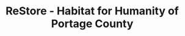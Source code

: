 ---
title: "ReStore - Habitat for Humanity of Portage County"
url: /kent/restore-habitat-for-humanity-of-portage-county/
shop: charity
---